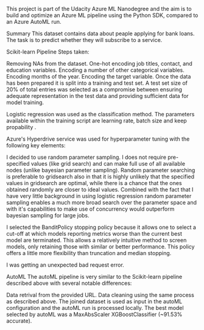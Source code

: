 
This project is part of the Udacity Azure ML Nanodegree and the aim is to build and optimize an Azure ML pipeline using the Python SDK, compared to an Azure AutoML run.

Summary
This dataset contains data about peaple applying for bank loans. The task is to predict whether they will subscribe to a service.

Scikit-learn Pipeline
Steps taken:

Removing NAs from the dataset.
One-hot encoding job titles, contact, and education variables.
Encoding a number of other categorical variables.
Encoding months of the year.
Encoding the target variable.
Once the data has been prepared it is split into a training and test set. A test set size of 20% of total entries was selected as a compromise between ensuring adequate representation in the test data and providing sufficient data for model training.

Logistic regression was used as the classification method. The parameters available within the training script are learning rate, batch size and keep propability .

Azure's Hyperdrive service was used for hyperparameter tuning with the following key elements:


I decided to use random parameter sampling. I does not require pre-specified values (like grid search) and can make full use of all available nodes (unlike bayesian parameter sampling). Random parameter searching is preferable to gridsearch also in that it is highly unlikely that the specified values in gridsearch are optimal, while there is a chance that the ones obtained randomly are closer to ideal values. Combined with the fact that I have very little background in using logistic regression random parameter sampling enables a much more broad search over the parameter space and with it's capabilities to make use of concurrency would outperform bayesian sampling for large jobs.

I selected the BanditPolicy stopping policy because it allows one to select a cut-off at which models reporting metrics worse than the current best model are terminated. This allows a relatively intuitive method to screen models, only retaining those with similar or better performance. This policy offers a little more flexibility than truncation and median stopping.

I was getting an unexpected bad request error. 

AutoML
The autoML pipeline is very similar to the Scikit-learn pipeline described above with several notable differences:

Data retrival from the provided URL.
Data cleaning using the same process as described above.
The joined dataset is used as input in the autoML configuration and the autoML run is processed locally.
The best model selected by autoML was a MaxAbsScaler XGBoostClassifier   (~91.53% accurate). 
